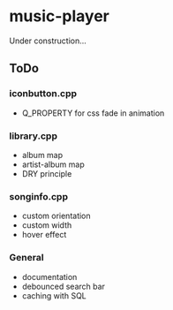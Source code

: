 # music-player
Under construction...

## ToDo
### iconbutton.cpp
- Q_PROPERTY for css fade in animation

### library.cpp
- album map
- artist-album map
- DRY principle

### songinfo.cpp
- custom orientation
- custom width
- hover effect

### General
- documentation
- debounced search bar
- caching with SQL
